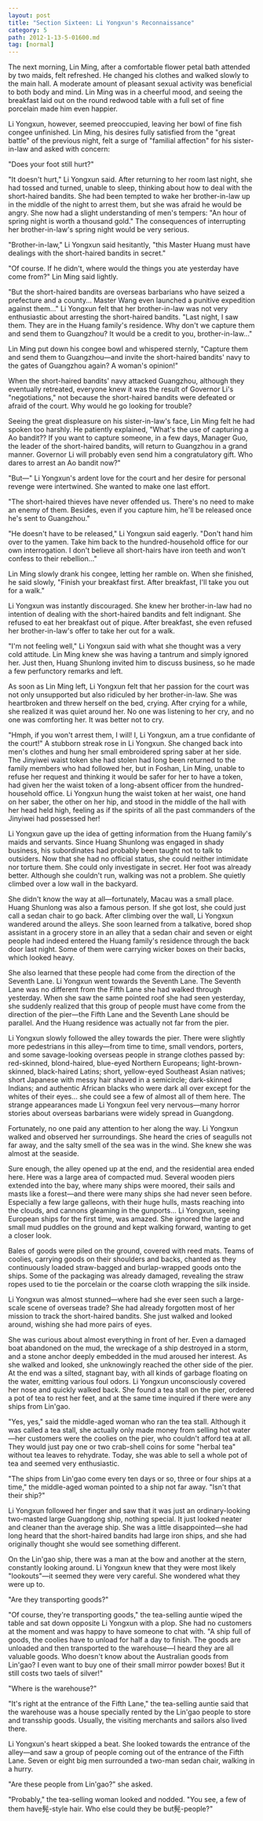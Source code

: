 ```yaml
---
layout: post
title: "Section Sixteen: Li Yongxun's Reconnaissance"
category: 5
path: 2012-1-13-5-01600.md
tag: [normal]
---
```


The next morning, Lin Ming, after a comfortable flower petal bath attended by two maids, felt refreshed. He changed his clothes and walked slowly to the main hall. A moderate amount of pleasant sexual activity was beneficial to both body and mind. Lin Ming was in a cheerful mood, and seeing the breakfast laid out on the round redwood table with a full set of fine porcelain made him even happier.

Li Yongxun, however, seemed preoccupied, leaving her bowl of fine fish congee unfinished. Lin Ming, his desires fully satisfied from the "great battle" of the previous night, felt a surge of "familial affection" for his sister-in-law and asked with concern:

"Does your foot still hurt?"

"It doesn't hurt," Li Yongxun said. After returning to her room last night, she had tossed and turned, unable to sleep, thinking about how to deal with the short-haired bandits. She had been tempted to wake her brother-in-law up in the middle of the night to arrest them, but she was afraid he would be angry. She now had a slight understanding of men's tempers: "An hour of spring night is worth a thousand gold." The consequences of interrupting her brother-in-law's spring night would be very serious.

"Brother-in-law," Li Yongxun said hesitantly, "this Master Huang must have dealings with the short-haired bandits in secret."

"Of course. If he didn't, where would the things you ate yesterday have come from?" Lin Ming said lightly.

"But the short-haired bandits are overseas barbarians who have seized a prefecture and a county... Master Wang even launched a punitive expedition against them..." Li Yongxun felt that her brother-in-law was not very enthusiastic about arresting the short-haired bandits. "Last night, I saw them. They are in the Huang family's residence. Why don't we capture them and send them to Guangzhou? It would be a credit to you, brother-in-law..."

Lin Ming put down his congee bowl and whispered sternly, "Capture them and send them to Guangzhou—and invite the short-haired bandits' navy to the gates of Guangzhou again? A woman's opinion!"

When the short-haired bandits' navy attacked Guangzhou, although they eventually retreated, everyone knew it was the result of Governor Li's "negotiations," not because the short-haired bandits were defeated or afraid of the court. Why would he go looking for trouble?

Seeing the great displeasure on his sister-in-law's face, Lin Ming felt he had spoken too harshly. He patiently explained, "What's the use of capturing a Ao bandit?? If you want to capture someone, in a few days, Manager Guo, the leader of the short-haired bandits, will return to Guangzhou in a grand manner. Governor Li will probably even send him a congratulatory gift. Who dares to arrest an Ao bandit now?"

"But—" Li Yongxun's ardent love for the court and her desire for personal revenge were intertwined. She wanted to make one last effort.

"The short-haired thieves have never offended us. There's no need to make an enemy of them. Besides, even if you capture him, he'll be released once he's sent to Guangzhou."

"He doesn't have to be released," Li Yongxun said eagerly. "Don't hand him over to the yamen. Take him back to the hundred-household office for our own interrogation. I don't believe all short-hairs have iron teeth and won't confess to their rebellion..."

Lin Ming slowly drank his congee, letting her ramble on. When she finished, he said slowly, "Finish your breakfast first. After breakfast, I'll take you out for a walk."

Li Yongxun was instantly discouraged. She knew her brother-in-law had no intention of dealing with the short-haired bandits and felt indignant. She refused to eat her breakfast out of pique. After breakfast, she even refused her brother-in-law's offer to take her out for a walk.

"I'm not feeling well," Li Yongxun said with what she thought was a very cold attitude. Lin Ming knew she was having a tantrum and simply ignored her. Just then, Huang Shunlong invited him to discuss business, so he made a few perfunctory remarks and left.

As soon as Lin Ming left, Li Yongxun felt that her passion for the court was not only unsupported but also ridiculed by her brother-in-law. She was heartbroken and threw herself on the bed, crying. After crying for a while, she realized it was quiet around her. No one was listening to her cry, and no one was comforting her. It was better not to cry.

"Hmph, if you won't arrest them, I will! I, Li Yongxun, am a true confidante of the court!" A stubborn streak rose in Li Yongxun. She changed back into men's clothes and hung her small embroidered spring saber at her side. The Jinyiwei waist token she had stolen had long been returned to the family members who had followed her, but in Foshan, Lin Ming, unable to refuse her request and thinking it would be safer for her to have a token, had given her the waist token of a long-absent officer from the hundred-household office. Li Yongxun hung the waist token at her waist, one hand on her saber, the other on her hip, and stood in the middle of the hall with her head held high, feeling as if the spirits of all the past commanders of the Jinyiwei had possessed her!

Li Yongxun gave up the idea of getting information from the Huang family's maids and servants. Since Huang Shunlong was engaged in shady business, his subordinates had probably been taught not to talk to outsiders. Now that she had no official status, she could neither intimidate nor torture them. She could only investigate in secret. Her foot was already better. Although she couldn't run, walking was not a problem. She quietly climbed over a low wall in the backyard.

She didn't know the way at all—fortunately, Macau was a small place. Huang Shunlong was also a famous person. If she got lost, she could just call a sedan chair to go back. After climbing over the wall, Li Yongxun wandered around the alleys. She soon learned from a talkative, bored shop assistant in a grocery store in an alley that a sedan chair and seven or eight people had indeed entered the Huang family's residence through the back door last night. Some of them were carrying wicker boxes on their backs, which looked heavy.

She also learned that these people had come from the direction of the Seventh Lane. Li Yongxun went towards the Seventh Lane. The Seventh Lane was no different from the Fifth Lane she had walked through yesterday. When she saw the same pointed roof she had seen yesterday, she suddenly realized that this group of people must have come from the direction of the pier—the Fifth Lane and the Seventh Lane should be parallel. And the Huang residence was actually not far from the pier.

Li Yongxun slowly followed the alley towards the pier. There were slightly more pedestrians in this alley—from time to time, small vendors, porters, and some savage-looking overseas people in strange clothes passed by: red-skinned, blond-haired, blue-eyed Northern Europeans; light-brown-skinned, black-haired Latins; short, yellow-eyed Southeast Asian natives; short Japanese with messy hair shaved in a semicircle; dark-skinned Indians; and authentic African blacks who were dark all over except for the whites of their eyes... she could see a few of almost all of them here. The strange appearances made Li Yongxun feel very nervous—many horror stories about overseas barbarians were widely spread in Guangdong.

Fortunately, no one paid any attention to her along the way. Li Yongxun walked and observed her surroundings. She heard the cries of seagulls not far away, and the salty smell of the sea was in the wind. She knew she was almost at the seaside.

Sure enough, the alley opened up at the end, and the residential area ended here. Here was a large area of compacted mud. Several wooden piers extended into the bay, where many ships were moored, their sails and masts like a forest—and there were many ships she had never seen before. Especially a few large galleons, with their huge hulls, masts reaching into the clouds, and cannons gleaming in the gunports... Li Yongxun, seeing European ships for the first time, was amazed. She ignored the large and small mud puddles on the ground and kept walking forward, wanting to get a closer look.

Bales of goods were piled on the ground, covered with reed mats. Teams of coolies, carrying goods on their shoulders and backs, chanted as they continuously loaded straw-bagged and burlap-wrapped goods onto the ships. Some of the packaging was already damaged, revealing the straw ropes used to tie the porcelain or the coarse cloth wrapping the silk inside.

Li Yongxun was almost stunned—where had she ever seen such a large-scale scene of overseas trade? She had already forgotten most of her mission to track the short-haired bandits. She just walked and looked around, wishing she had more pairs of eyes.

She was curious about almost everything in front of her. Even a damaged boat abandoned on the mud, the wreckage of a ship destroyed in a storm, and a stone anchor deeply embedded in the mud aroused her interest. As she walked and looked, she unknowingly reached the other side of the pier. At the end was a silted, stagnant bay, with all kinds of garbage floating on the water, emitting various foul odors. Li Yongxun unconsciously covered her nose and quickly walked back. She found a tea stall on the pier, ordered a pot of tea to rest her feet, and at the same time inquired if there were any ships from Lin'gao.

"Yes, yes," said the middle-aged woman who ran the tea stall. Although it was called a tea stall, she actually only made money from selling hot water—her customers were the coolies on the pier, who couldn't afford tea at all. They would just pay one or two crab-shell coins for some "herbal tea" without tea leaves to rehydrate. Today, she was able to sell a whole pot of tea and seemed very enthusiastic.

"The ships from Lin'gao come every ten days or so, three or four ships at a time," the middle-aged woman pointed to a ship not far away. "Isn't that their ship?"

Li Yongxun followed her finger and saw that it was just an ordinary-looking two-masted large Guangdong ship, nothing special. It just looked neater and cleaner than the average ship. She was a little disappointed—she had long heard that the short-haired bandits had large iron ships, and she had originally thought she would see something different.

On the Lin'gao ship, there was a man at the bow and another at the stern, constantly looking around. Li Yongxun knew that they were most likely "lookouts"—it seemed they were very careful. She wondered what they were up to.

"Are they transporting goods?"

"Of course, they're transporting goods," the tea-selling auntie wiped the table and sat down opposite Li Yongxun with a plop. She had no customers at the moment and was happy to have someone to chat with. "A ship full of goods, the coolies have to unload for half a day to finish. The goods are unloaded and then transported to the warehouse—I heard they are all valuable goods. Who doesn't know about the Australian goods from Lin'gao? I even want to buy one of their small mirror powder boxes! But it still costs two taels of silver!"

"Where is the warehouse?"

"It's right at the entrance of the Fifth Lane," the tea-selling auntie said that the warehouse was a house specially rented by the Lin'gao people to store and transship goods. Usually, the visiting merchants and sailors also lived there.

Li Yongxun's heart skipped a beat. She looked towards the entrance of the alley—and saw a group of people coming out of the entrance of the Fifth Lane. Seven or eight big men surrounded a two-man sedan chair, walking in a hurry.

"Are these people from Lin'gao?" she asked.

"Probably," the tea-selling woman looked and nodded. "You see, a few of them have髡-style hair. Who else could they be but髡-people?"